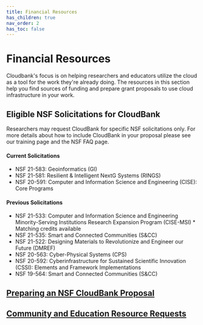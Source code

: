 ```yaml
---
title: Financial Resources
has_children: true
nav_order: 2
has_toc: false
---
```


# Financial Resources

Cloudbank's focus is on helping researchers and educators utilize the cloud as a tool for the work they're already doing. The resources in this section help you find sources of funding and prepare grant proposals to use cloud infrastructure in your work.

## Eligible NSF Solicitations for CloudBank

Researchers may request CloudBank for specific NSF solicitations only.  For more details about how to include CloudBank in your proposal please see our training page and the NSF FAQ page.

#### Current Solicitations

- NSF 21-583: Geoinformatics (GI)
- NSF 21-581: Resilient & Intelligent NextG Systems (RINGS)
- NSF 20-591: Computer and Information Science and Engineering (CISE): Core Programs

#### Previous Solicitations

- NSF 21-533: Computer and Information Science and Engineering Minority-Serving Institutions Research Expansion Program (CISE-MSI) * Matching credits available
- NSF 21-535: Smart and Connected Communities (S&CC)
- NSF 21-522: Designing Materials to Revolutionize and Engineer our Future (DMREF)
- NSF 20-563: Cyber-Physical Systems (CPS)
- NSF 20-592: Cyberinfrastructure for Sustained Scientific Innovation (CSSI): Elements and Framework Implementations
- NSF 19-564: Smart and Connected Communities (S&CC)

## [Preparing an NSF CloudBank Proposal](https://www.cloudbank.org/training/preparing-your-cloudbank-resource-request)

## [Community and Education Resource Requests](https://www.cloudbank.org/training/cloudbank-community)

